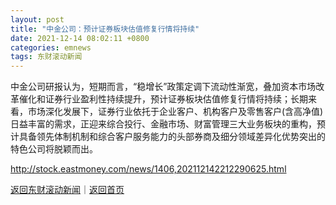 ```yaml
---
layout: post
title: "中金公司：预计证券板块估值修复行情将持续"
date: 2021-12-14 08:02:11 +0800
categories: emnews
tags: 东财滚动新闻
---
```


中金公司研报认为，短期而言，“稳增长”政策定调下流动性渐宽，叠加资本市场改革催化和证券行业盈利性持续提升，预计证券板块估值修复行情将持续；长期来看，市场深化发展下，证券行业依托于企业客户、机构客户及零售客户(含高净值)日益丰富的需求，正迎来综合投行、金融市场、财富管理三大业务板块的重构，预计具备领先体制机制和综合客户服务能力的头部券商及细分领域差异化优势突出的特色公司将脱颖而出。

<http://stock.eastmoney.com/news/1406,202112142212290625.html>

[返回东财滚动新闻](//finews.withounder.com/emnews/)｜[返回首页](//finews.withounder.com/)